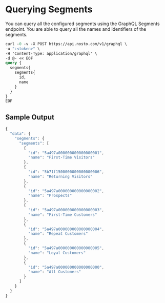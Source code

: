 # Querying Segments

You can query all the configured segments using the GraphQL Segments endpoint. You are able to query all the names and identifiers of the segments.

```graphql
curl -0 -v -X POST https://api.nosto.com/v1/graphql \
-u ":<token>" \
-H 'Content-Type: application/graphql' \
-d @- << EOF
query {
  segments{
    segments{
      id,
      name
    }
  }
}
EOF
```

## Sample Output

```javascript
{
  "data": {
    "segments": {
      "segments": [
        {
          "id": "5a497a000000000000000001",
          "name": "First-Time Visitors"
        },
        {
          "id": "5b71f1500000000000000006",
          "name": "Returning Visitors"
        },
        {
          "id": "5a497a000000000000000002",
          "name": "Prospects"
        },
        {
          "id": "5a497a000000000000000003",
          "name": "First-Time Customers"
        },
        {
          "id": "5a497a000000000000000004",
          "name": "Repeat Customers"
        },
        {
          "id": "5a497a000000000000000005",
          "name": "Loyal Customers"
        },
        {
          "id": "5a497a000000000000000000",
          "name": "All Customers"
        }
      ]
    }
  }
}
```


